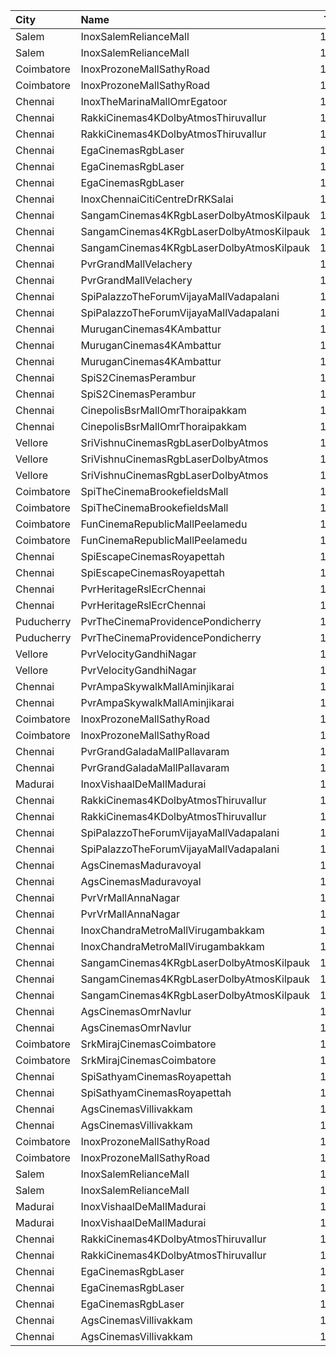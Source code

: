 | City       | Name                                     |  Time | Type          | Price | Capacity | Booked |
| :--------- | :--------------------------------------- | ----: | :------------ | ----: | -------: | -----: |
| Salem      | InoxSalemRelianceMall                    | 11:10 | Club          |  191₹ |      102 |      0 |
| Salem      | InoxSalemRelianceMall                    | 11:10 | Executive     |   60₹ |       12 |      0 |
| Coimbatore | InoxProzoneMallSathyRoad                 | 11:10 | Club          |  153₹ |       56 |      0 |
| Coimbatore | InoxProzoneMallSathyRoad                 | 11:10 | Executive     |   60₹ |        7 |      0 |
| Chennai    | InoxTheMarinaMallOmrEgatoor              | 11:15 | Club          |  153₹ |       56 |      0 |
| Chennai    | RakkiCinemas4KDolbyAtmosThiruvallur      | 11:30 | Box           |  110₹ |        9 |      9 |
| Chennai    | RakkiCinemas4KDolbyAtmosThiruvallur      | 11:30 | Premiumcircle |  110₹ |      509 |     24 |
| Chennai    | EgaCinemasRgbLaser                       | 11:30 | Platinum      |  153₹ |       38 |     28 |
| Chennai    | EgaCinemasRgbLaser                       | 11:30 | Gold          |  112₹ |      183 |     66 |
| Chennai    | EgaCinemasRgbLaser                       | 11:30 | Copper        |   60₹ |       25 |     25 |
| Chennai    | InoxChennaiCitiCentreDrRKSalai           | 11:30 | Club          |  153₹ |       66 |      0 |
| Chennai    | SangamCinemas4KRgbLaserDolbyAtmosKilpauk | 11:35 | Executive     |  160₹ |      226 |    126 |
| Chennai    | SangamCinemas4KRgbLaserDolbyAtmosKilpauk | 11:35 | Corporate     |  112₹ |      285 |      0 |
| Chennai    | SangamCinemas4KRgbLaserDolbyAtmosKilpauk | 11:35 | Budget        |   60₹ |       95 |     95 |
| Chennai    | PvrGrandMallVelachery                    | 11:40 | Classic       |   60₹ |       21 |     21 |
| Chennai    | PvrGrandMallVelachery                    | 11:40 | Prime         |  153₹ |      107 |     23 |
| Chennai    | SpiPalazzoTheForumVijayaMallVadapalani   | 11:40 | Budget        |   60₹ |       26 |     20 |
| Chennai    | SpiPalazzoTheForumVijayaMallVadapalani   | 11:40 | Elite         |  153₹ |      219 |    110 |
| Chennai    | MuruganCinemas4KAmbattur                 | 11:40 | Box1          |  110₹ |       29 |      4 |
| Chennai    | MuruganCinemas4KAmbattur                 | 11:40 | Box2          |  110₹ |       29 |     29 |
| Chennai    | MuruganCinemas4KAmbattur                 | 11:40 | FirstClass    |  110₹ |      462 |      0 |
| Chennai    | SpiS2CinemasPerambur                     | 11:45 | Elite         |  153₹ |      121 |      7 |
| Chennai    | SpiS2CinemasPerambur                     | 11:45 | Budget        |   60₹ |       12 |      8 |
| Chennai    | CinepolisBsrMallOmrThoraipakkam          | 11:45 | Normal        |   60₹ |        9 |      0 |
| Chennai    | CinepolisBsrMallOmrThoraipakkam          | 11:45 | Executive     |  153₹ |       82 |      6 |
| Vellore    | SriVishnuCinemasRgbLaserDolbyAtmos       | 11:45 | Box           |  130₹ |       19 |     19 |
| Vellore    | SriVishnuCinemasRgbLaserDolbyAtmos       | 11:45 | Couple        |  130₹ |       15 |      2 |
| Vellore    | SriVishnuCinemasRgbLaserDolbyAtmos       | 11:45 | Gold          |  110₹ |      203 |    105 |
| Coimbatore | SpiTheCinemaBrookefieldsMall             | 12:00 | Elite         |  153₹ |       86 |     10 |
| Coimbatore | SpiTheCinemaBrookefieldsMall             | 12:00 | Budget        |   60₹ |       10 |      0 |
| Coimbatore | FunCinemaRepublicMallPeelamedu           | 12:00 | Executive     |  153₹ |      142 |     75 |
| Coimbatore | FunCinemaRepublicMallPeelamedu           | 12:00 | Normal        |   60₹ |       17 |      9 |
| Chennai    | SpiEscapeCinemasRoyapettah               | 12:05 | Elite         |  191₹ |       50 |     14 |
| Chennai    | SpiEscapeCinemasRoyapettah               | 12:05 | Budget        |   60₹ |        5 |      5 |
| Chennai    | PvrHeritageRslEcrChennai                 | 12:10 | Classic       |   60₹ |       11 |     11 |
| Chennai    | PvrHeritageRslEcrChennai                 | 12:10 | Prime         |  153₹ |       98 |     51 |
| Puducherry | PvrTheCinemaProvidencePondicherry        | 12:30 | Elite         |  150₹ |       86 |      6 |
| Puducherry | PvrTheCinemaProvidencePondicherry        | 12:30 | Premium       |  110₹ |       29 |      0 |
| Vellore    | PvrVelocityGandhiNagar                   | 12:45 | Classic       |   60₹ |        8 |      8 |
| Vellore    | PvrVelocityGandhiNagar                   | 12:45 | Prime         |  153₹ |       83 |     14 |
| Chennai    | PvrAmpaSkywalkMallAminjikarai            | 13:15 | Classic       |   60₹ |        8 |      8 |
| Chennai    | PvrAmpaSkywalkMallAminjikarai            | 13:15 | Prime         |  153₹ |       65 |      0 |
| Coimbatore | InoxProzoneMallSathyRoad                 | 14:30 | Club          |  153₹ |       60 |      0 |
| Coimbatore | InoxProzoneMallSathyRoad                 | 14:30 | Executive     |   60₹ |        8 |      0 |
| Chennai    | PvrGrandGaladaMallPallavaram             | 14:45 | Classic       |   60₹ |       14 |     14 |
| Chennai    | PvrGrandGaladaMallPallavaram             | 14:45 | Prime         |  153₹ |       76 |     23 |
| Madurai    | InoxVishaalDeMallMadurai                 | 14:55 | Club          |  178₹ |       55 |      0 |
| Chennai    | RakkiCinemas4KDolbyAtmosThiruvallur      | 15:00 | Box           |  110₹ |        9 |      9 |
| Chennai    | RakkiCinemas4KDolbyAtmosThiruvallur      | 15:00 | Premiumcircle |  110₹ |      509 |     24 |
| Chennai    | SpiPalazzoTheForumVijayaMallVadapalani   | 15:05 | Elite         |  153₹ |      109 |     27 |
| Chennai    | SpiPalazzoTheForumVijayaMallVadapalani   | 15:05 | Budget        |   60₹ |       13 |     13 |
| Chennai    | AgsCinemasMaduravoyal                    | 15:15 | Pearl         |   60₹ |       12 |      0 |
| Chennai    | AgsCinemasMaduravoyal                    | 15:15 | Diamond       |  150₹ |      119 |      0 |
| Chennai    | PvrVrMallAnnaNagar                       | 15:15 | Classic       |   60₹ |        8 |      8 |
| Chennai    | PvrVrMallAnnaNagar                       | 15:15 | Prime         |  191₹ |       55 |     16 |
| Chennai    | InoxChandraMetroMallVirugambakkam        | 15:20 | Premiere      |   60₹ |       10 |      0 |
| Chennai    | InoxChandraMetroMallVirugambakkam        | 15:20 | Silver        |  153₹ |       82 |      0 |
| Chennai    | SangamCinemas4KRgbLaserDolbyAtmosKilpauk | 15:20 | Executive     |  160₹ |      142 |     72 |
| Chennai    | SangamCinemas4KRgbLaserDolbyAtmosKilpauk | 15:20 | Corporate     |  112₹ |       90 |      0 |
| Chennai    | SangamCinemas4KRgbLaserDolbyAtmosKilpauk | 15:20 | Budget        |   60₹ |       54 |     54 |
| Chennai    | AgsCinemasOmrNavlur                      | 15:25 | Pearl         |   60₹ |       31 |     15 |
| Chennai    | AgsCinemasOmrNavlur                      | 15:25 | Diamond       |  150₹ |      274 |    137 |
| Coimbatore | SrkMirajCinemasCoimbatore                | 15:30 | Executive     |  153₹ |      190 |    106 |
| Coimbatore | SrkMirajCinemasCoimbatore                | 15:30 | Special       |   60₹ |       21 |     20 |
| Chennai    | SpiSathyamCinemasRoyapettah              | 15:45 | Elite         |  153₹ |       82 |     16 |
| Chennai    | SpiSathyamCinemasRoyapettah              | 15:45 | Budget        |   60₹ |       10 |     10 |
| Chennai    | AgsCinemasVillivakkam                    | 15:55 | Pearl         |   60₹ |       10 |      0 |
| Chennai    | AgsCinemasVillivakkam                    | 15:55 | Diamond       |  150₹ |       87 |      0 |
| Coimbatore | InoxProzoneMallSathyRoad                 | 17:50 | Club          |  153₹ |       59 |      0 |
| Coimbatore | InoxProzoneMallSathyRoad                 | 17:50 | Executive     |   60₹ |       10 |      0 |
| Salem      | InoxSalemRelianceMall                    | 18:20 | Club          |  191₹ |      147 |      0 |
| Salem      | InoxSalemRelianceMall                    | 18:20 | Executive     |   60₹ |       16 |      0 |
| Madurai    | InoxVishaalDeMallMadurai                 | 18:30 | Club          |  178₹ |       51 |      0 |
| Madurai    | InoxVishaalDeMallMadurai                 | 18:30 | Executive     |   60₹ |        6 |      0 |
| Chennai    | RakkiCinemas4KDolbyAtmosThiruvallur      | 18:30 | Box           |  110₹ |        9 |      9 |
| Chennai    | RakkiCinemas4KDolbyAtmosThiruvallur      | 18:30 | Premiumcircle |  110₹ |      509 |     24 |
| Chennai    | EgaCinemasRgbLaser                       | 18:30 | Platinum      |  153₹ |       38 |     14 |
| Chennai    | EgaCinemasRgbLaser                       | 18:30 | Gold          |  112₹ |      183 |     66 |
| Chennai    | EgaCinemasRgbLaser                       | 18:30 | Copper        |   60₹ |       25 |     25 |
| Chennai    | AgsCinemasVillivakkam                    | 18:50 | Pearl         |   60₹ |       10 |      0 |
| Chennai    | AgsCinemasVillivakkam                    | 18:50 | Diamond       |  150₹ |       87 |      2 |